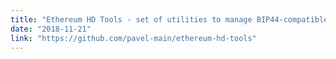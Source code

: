 ```yaml
---
title: "Ethereum HD Tools - set of utilities to manage BIP44-compatible Ethereum HD wallet"
date: "2018-11-21"
link: "https://github.com/pavel-main/ethereum-hd-tools"
---
```

